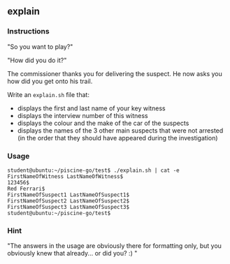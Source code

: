 ## explain

### Instructions

"So you want to play?"

"How did you do it?"

The commissioner thanks you for delivering the suspect. He now asks you how did you get onto his trail.

Write an `explain.sh` file that:

- displays the first and last name of your key witness
- displays the interview number of this witness
- displays the colour and the make of the car of the suspects
- displays the names of the 3 other main suspects that were not arrested (in the order that they should have appeared during the investigation)

### Usage

```console
student@ubuntu:~/piscine-go/test$ ./explain.sh | cat -e
FirstNameOfWitness LastNameOfWitness$
123456$
Red Ferrari$
FirstNameOfSuspect1 LastNameOfSuspect1$
FirstNameOfSuspect2 LastNameOfSuspect2$
FirstNameOfSuspect3 LastNameOfSuspect3$
student@ubuntu:~/piscine-go/test$
```

### Hint

"The answers in the usage are obviously there for formatting only, but you obviously knew that already... or did you? :) "
